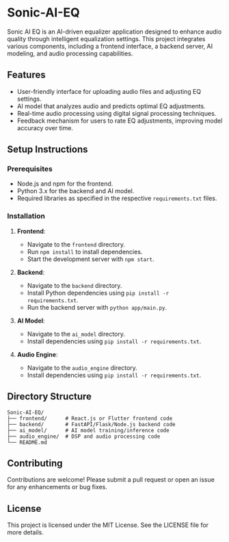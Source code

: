 # Sonic-AI-EQ


Sonic AI EQ is an AI-driven equalizer application designed to enhance audio quality through intelligent equalization settings. This project integrates various components, including a frontend interface, a backend server, AI modeling, and audio processing capabilities.

## Features
- User-friendly interface for uploading audio files and adjusting EQ settings.
- AI model that analyzes audio and predicts optimal EQ adjustments.
- Real-time audio processing using digital signal processing techniques.
- Feedback mechanism for users to rate EQ adjustments, improving model accuracy over time.

## Setup Instructions

### Prerequisites
- Node.js and npm for the frontend.
- Python 3.x for the backend and AI model.
- Required libraries as specified in the respective `requirements.txt` files.

### Installation

1. **Frontend**:
   - Navigate to the `frontend` directory.
   - Run `npm install` to install dependencies.
   - Start the development server with `npm start`.

2. **Backend**:
   - Navigate to the `backend` directory.
   - Install Python dependencies using `pip install -r requirements.txt`.
   - Run the backend server with `python app/main.py`.

3. **AI Model**:
   - Navigate to the `ai_model` directory.
   - Install dependencies using `pip install -r requirements.txt`.

4. **Audio Engine**:
   - Navigate to the `audio_engine` directory.
   - Install dependencies using `pip install -r requirements.txt`.

## Directory Structure
```
Sonic-AI-EQ/
├── frontend/      # React.js or Flutter frontend code
├── backend/       # FastAPI/Flask/Node.js backend code
├── ai_model/      # AI model training/inference code
├── audio_engine/  # DSP and audio processing code
└── README.md
```

## Contributing
Contributions are welcome! Please submit a pull request or open an issue for any enhancements or bug fixes.

## License
This project is licensed under the MIT License. See the LICENSE file for more details.

